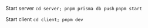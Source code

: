 Start server
```cd server; pnpm prisma db push```
```pnpm start```

Start client
```cd client; pnpm dev```
